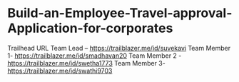 # Build-an-Employee-Travel-approval-Application-for-corporates
Trailhead URL
Team Lead – https://trailblazer.me/id/suvekavi
Team Member 1- https://trailblazer.me/id/smadhavan20
Team Member 2 - https://trailblazer.me/id/swetha1773
Team Member 3-https://trailblazer.me/id/swathi9703
